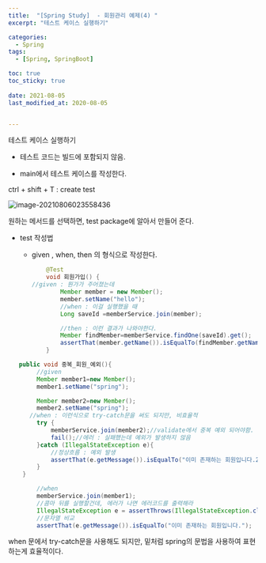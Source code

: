 ```yaml
---
title:  "[Spring Study]  - 회원관리 예제(4) "
excerpt: "테스트 케이스 실행하기"

categories:
  - Spring
tags:
  - [Spring, SpringBoot]

toc: true
toc_sticky: true
 
date: 2021-08-05
last_modified_at: 2020-08-05


---
```


테스트 케이스 실행하기

- 테스트 코드는 빌드에 포함되지 않음.

- main에서 테스트 케이스를 작성한다.

ctrl + shift + T : create test

![image-20210806023558436](C:\Users\이솔\AppData\Roaming\Typora\typora-user-images\image-20210806023558436.png)

원하는 메서드를 선택하면, test package에 알아서 만들어 준다.

  - test 작성법

    - given , when, then 의 형식으로 작성한다.

      ```java
          @Test
          void 회원가입() {
      //given : 뭔가가 주어졌는데
              Member member = new Member();
              member.setName("hello");
              //when : 이걸 실행했을 때
              Long saveId =memberService.join(member);
      
              //then : 이런 결과가 나와야한다.
              Member findMember=memberService.findOne(saveId).get();
              assertThat(member.getName()).isEqualTo(findMember.getName());
          }
      ```

```java
   public void 중복_회원_예외(){
        //given
        Member member1=new Member();
        member1.setName("spring");

        Member member2=new Member();
        member2.setName("spring");
	  //when : 이런식으로 try-catch문을 써도 되지만, 비효율적
        try {
            memberService.join(member2);//validate에서 중복 예외 되어야함.
            fail();//에러 : 실패했는데 예외가 발생하지 않음
        }catch (IllegalStateException e){
            //정상흐름 : 예외 발생
            assertThat(e.getMessage()).isEqualTo("이미 존재하는 회원입니다.23");//실패
        }
    }
```

```java
        //when
        memberService.join(member1);
        //콤마 뒤를 실행할건데, 에러가 나면 에러코드를 출력해라
        IllegalStateException e = assertThrows(IllegalStateException.class,()-> memberService.join(member2));
		//문자열 비교
        assertThat(e.getMessage()).isEqualTo("이미 존재하는 회원입니다.");

```

when 문에서 try-catch문을 사용해도 되지만, 밑처럼 spring의 문법을 사용하여 표현하는게 효율적이다.
